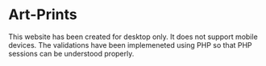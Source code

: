 # Art-Prints

This website has been created for desktop only. It does not support mobile devices.
The validations have been implemeneted using PHP so that PHP sessions can be understood properly.
